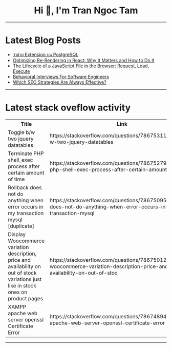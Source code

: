 <h1 align="center">Hi 👋, I'm Tran Ngoc Tam</h1>

---

# Latest Blog Posts 
<!-- BLOG-POST-LIST:START -->
- [ว่าด้วย Extension บน PostgreSQL](https://dev.to/iconnext/waadwy-extension-bn-postgresql-22pn)
- [Optimizing Re-Rendering in React: Why It Matters and How to Do It](https://dev.to/vyan/optimizing-re-rendering-in-react-why-it-matters-and-how-to-do-it-1gob)
- [The Lifecycle of a JavaScript File in the Browser: Request, Load, Execute](https://dev.to/mhmd-salah/the-lifecycle-of-a-javascript-file-in-the-browser-request-load-execute-53e1)
- [Behavioral Interviews For Software Engineers](https://dev.to/thekarlesi/behavioral-interviews-for-software-engineers-4p68)
- [Which SEO Strategies Are Always Effective?](https://dev.to/juddiy/which-seo-strategies-are-always-effective-4ldm)
<!-- BLOG-POST-LIST:END -->

---

# Latest stack oveflow activity
<table>
  <tr><th>Title</th><th>Link</th></tr>
  <!-- STACKOVERFLOW:START --><tr><td>Toggle b/w two jquery datatables</td><td>https://stackoverflow.com/questions/78675311/toggle-b-w-two-jquery-datatables</td></tr><tr><td>Terminate PHP shell_exec process after certain amount of time</td><td>https://stackoverflow.com/questions/78675279/terminate-php-shell-exec-process-after-certain-amount-of-time</td></tr><tr><td>Rollback does not do anything when error occurs in my transaction mysql [duplicate]</td><td>https://stackoverflow.com/questions/78675095/rollback-does-not-do-anything-when-error-occurs-in-my-transaction-mysql</td></tr><tr><td>Display Woocommerce variation description, price and availability on out of stock variations just like in stock ones on product pages</td><td>https://stackoverflow.com/questions/78675012/display-woocommerce-variation-description-price-and-availability-on-out-of-stoc</td></tr><tr><td>XAMPP apache web server openssl Certificate Error</td><td>https://stackoverflow.com/questions/78674894/xampp-apache-web-server-openssl-certificate-error</td></tr><!-- STACKOVERFLOW:END -->
</table>

---


